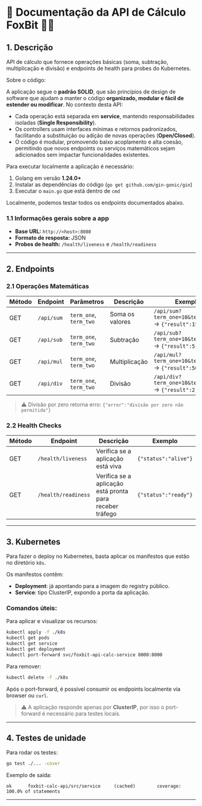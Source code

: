 
# 📄 Documentação da API de Cálculo FoxBit 🦊🧡

## 1. Descrição

API de cálculo que fornece operações básicas (soma, subtração, multiplicação e divisão) e endpoints de health para probes do Kubernetes.

Sobre o código:

A aplicação segue o **padrão SOLID**, que são princípios de design de software que ajudam a manter o código **organizado, modular e fácil de estender ou modificar**.
No contexto desta API:

* Cada operação está separada em **service**, mantendo responsabilidades isoladas (**Single Responsibility**).
* Os controllers usam interfaces mínimas e retornos padronizados, facilitando a substituição ou adição de novas operações (**Open/Closed**).
* O código é modular, promovendo baixo acoplamento e alta coesão, permitindo que novos endpoints ou serviços matemáticos sejam adicionados sem impactar funcionalidades existentes.

Para executar localmente a aplicação é necessário:

1. Golang em versão **1.24.0+**
2. Instalar as dependências do código (`go get github.com/gin-gonic/gin`)
3. Executar o `main.go` que está dentro de `cmd`

Localmente, podemos testar todos os endpoints documentados abaixo.

### 1.1 Informações gerais sobre a app

* **Base URL:** `http://<host>:8080`
* **Formato de resposta:** JSON
* **Probes de health:** `/health/liveness` e `/health/readiness`

---

## 2. Endpoints

### 2.1 Operações Matemáticas

| Método | Endpoint   | Parâmetros             | Descrição       | Exemplo                                                |
| ------ | ---------- | ---------------------- | --------------- | ------------------------------------------------------ |
| GET    | `/api/sum` | `term_one`, `term_two` | Soma os valores | `/api/sum?term_one=10&term_two=5` → `{"result":15}` |
| GET    | `/api/sub` | `term_one`, `term_two` | Subtração       | `/api/sub?term_one=10&term_two=5` → `{"result":5}`  |
| GET    | `/api/mul` | `term_one`, `term_two` | Multiplicação   | `/api/mul?term_one=10&term_two=5` → `{"result":50}` |
| GET    | `/api/div` | `term_one`, `term_two` | Divisão         | `/api/div?term_one=10&term_two=5` → `{"result":2}`  |

> ⚠️ Divisão por zero retorna erro:
> `{"error":"divisão por zero não permitida"}`

### 2.2 Health Checks

| Método | Endpoint            | Descrição                                                | Exemplo              |
| ------ | ------------------- | -------------------------------------------------------- | -------------------- |
| GET    | `/health/liveness`  | Verifica se a aplicação está viva                        | `{"status":"alive"}` |
| GET    | `/health/readiness` | Verifica se a aplicação está pronta para receber tráfego | `{"status":"ready"}` |

---

## 3. Kubernetes

Para fazer o deploy no Kubernetes, basta aplicar os manifestos que estão no diretório `k8s`.

Os manifestos contêm:

* **Deployment**: já apontando para a imagem do registry público.
* **Service**: tipo ClusterIP, expondo a porta da aplicação.

### Comandos úteis:

Para aplicar e visualizar os recursos:

```bash
kubectl apply -f ./k8s 
kubectl get pods
kubectl get service
kubectl get deployment
kubectl port-forward svc/foxbit-api-calc-service 8000:8000
```
 Para remover:

```bash
kubectl delete -f ./k8s 
```


Após o port-forward, é possível consumir os endpoints localmente via browser ou `curl`.

> ⚠️ A aplicação responde apenas por **ClusterIP**, por isso o port-forward é necessário para testes locais.

---

## 4. Testes de unidade

Para rodar os testes:

```bash
go test ./... -cover
```

Exemplo de saída:

```
ok      foxbit-calc-api/src/service     (cached)        coverage: 100.0% of statements
```

---
